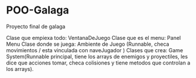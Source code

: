 # POO-Galaga
Proyecto final de galaga

Clase que empiexa todo: VentanaDeJuego
Clase que es el menu: Panel Menu
Clase donde se juega: Ambiente de Juego (Runnable, checa movimientos / esta vinculada con naveJugador )
        Clases que crea: Game System(Runnable principal, tiene los arrays de enemigos y proyectiles, les dice que acciones tomar, checa                              colisiones y tiene metodos que controlan a los arrays).
        
